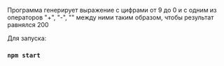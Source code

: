 Программа генерирует выражение с цифрами от 9 до 0 и с одним из операторов "+", "-", "" между ними таким образом, чтобы результат равнялся 200

Для запуска:

### `npm start`
